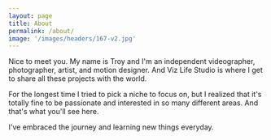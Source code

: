 ```yaml
---
layout: page
title: About
permalink: /about/
image: '/images/headers/167-v2.jpg'
---
```


Nice to meet you. My name is Troy and I'm an independent videographer, photographer, artist, and motion designer. And Viz Life Studio is where I get to share all these projects with the world. 

For the longest time I tried to pick a niche to focus on, but I realized that it's totally fine to be passionate and interested in so many different areas. And that's what you'll see here. 

I've embraced the journey and learning new things everyday. 
